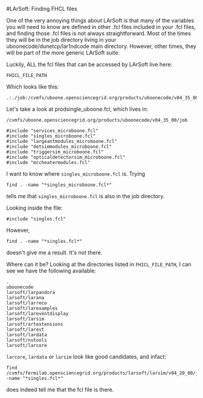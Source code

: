 #LArSoft: Finding FHCL files

One of the very annoying things about LArSoft is that many of the variables you will need to know are defined in other .fcl files included in your .fcl files, and finding those .fcl files is not always straightforward. Most of the times they will be in the job directory living in your uboonecode/dunetcp/lar1ndcode main directory. However, other times, they will be part of the more generic LArSoft suite.

Luckily, ALL the fcl files that can be accessed by LArSoft live here:

```
FHICL_FILE_PATH
```

Which looks like this:

```
.:./job:/cvmfs/uboone.opensciencegrid.org/products/uboonecode/v04_35_00/job:.:./job:/cvmfs/fermilab.opensciencegrid.org/products/larsoft/larpandora/v04_09_04/job:/cvmfs/fermilab.opensciencegrid.org/products/larsoft/larana/v04_17_01/job:/cvmfs/fermilab.opensciencegrid.org/products/larsoft/larreco/v04_29_00/job:/cvmfs/fermilab.opensciencegrid.org/products/larsoft/larexamples/v04_06_13/job:/cvmfs/fermilab.opensciencegrid.org/products/larsoft/lareventdisplay/v04_14_02/job:/cvmfs/fermilab.opensciencegrid.org/products/larsoft/larsim/v04_20_00/job:/cvmfs/fermilab.opensciencegrid.org/products/larsoft/artextensions/v1_02_07/fcl:/cvmfs/fermilab.opensciencegrid.org/products/larsoft/larevt/v04_14_03/job:/cvmfs/fermilab.opensciencegrid.org/products/larsoft/lardata/v04_22_00/job:/cvmfs/fermilab.opensciencegrid.org/products/larsoft/nutools/v1_22_00/fcl:/cvmfs/fermilab.opensciencegrid.org/products/larsoft/larcore/v04_26_00/job
```

Let's take a look at prodsingle_uboone.fcl, which lives in:

```
/cvmfs/uboone.opensciencegrid.org/products/uboonecode/v04_35_00/job
```

```
#include "services_microboone.fcl"
#include "singles_microboone.fcl"
#include "largeantmodules_microboone.fcl"
#include "detsimmodules_microboone.fcl"
#include "triggersim_microboone.fcl"
#include "opticaldetectorsim_microboone.fcl"
#include "mccheatermodules.fcl"
```

I want to know where `singles_microboone.fcl` is. Trying

```
find . -name "*singles_microboone.fcl*"
```

tells me that `singles_microboone.fcl` is also in the job directory.

Looking inside the file:

```
#include "singles.fcl"
```

However,

```
find . -name "*singles.fcl*"
```
doesn't give me a result. It's not there.

Where can it be? Looking at the directories listed in `FHICL_FILE_PATH`, I can see we have the following available:

```
.
uboonecode
larsoft/larpandora
larsoft/larana
larsoft/larreco
larsoft/larexamples
larsoft/lareventdisplay
larsoft/larsim
larsoft/artextensions
larsoft/larevt
larsoft/lardata
larsoft/nutools
larsoft/larcore
```

`larcore`, `lardata` or `larsim` look like good candidates, and infact:

```
find /cvmfs/fermilab.opensciencegrid.org/products/larsoft/larsim/v04_20_00/job  -name "*singles.fcl*"
```

does indeed tell me that the fcl file is there.
